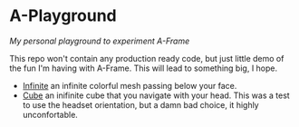 # A-Playground

_My personal playground to experiment A-Frame_

This repo won't contain any production ready code, but just little demo of the fun I'm having with A-Frame. This will lead to something big, I hope.

- [Infinite](https://maxwellito.github.io/a-playground/infinite.html) an infinite colorful mesh passing below your face.
- [Cube](https://maxwellito.github.io/a-playground/cube.html) an inifinite cube that you navigate with your head. This was a test to use the headset orientation, but a damn bad choice, it highly unconfortable.

[//]: # 'In 2020, the cyber space is dominated by big corporations. They will use and ubuse their powers to trap you on your way to access information. Only you can survive and free the knowledge to the world.
Good luck!'
